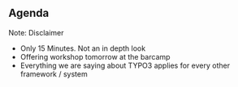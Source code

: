## Agenda

Note: 
Disclaimer 
- Only 15 Minutes. Not an in depth look 
- Offering workshop tomorrow at the barcamp
- Everything we are saying about TYPO3 applies for every other framework / system